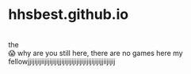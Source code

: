 # hhsbest.github.io
<br>
the
<br>
😱 why are you still here, there are no games here my fellowjjijijijiijijijijijjijijijijijijijijijijijijjiijijij
